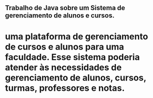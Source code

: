## Trabalho de Java sobre um Sistema de gerenciamento de alunos e cursos.
# uma plataforma de gerenciamento de cursos e alunos para uma faculdade. Esse sistema poderia atender às necessidades de gerenciamento de alunos, cursos, turmas, professores e notas.

